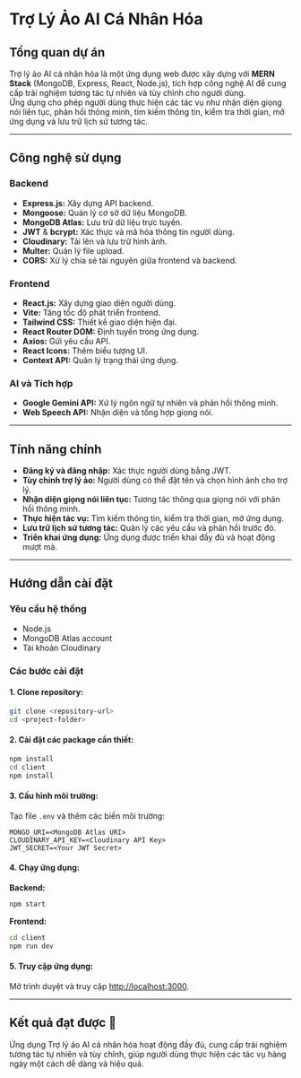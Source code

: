 # Trợ Lý Ảo AI Cá Nhân Hóa

## Tổng quan dự án
Trợ lý ảo AI cá nhân hóa là một ứng dụng web được xây dựng với **MERN Stack** (MongoDB, Express, React, Node.js), tích hợp công nghệ AI để cung cấp trải nghiệm tương tác tự nhiên và tùy chỉnh cho người dùng.  
Ứng dụng cho phép người dùng thực hiện các tác vụ như nhận diện giọng nói liên tục, phản hồi thông minh, tìm kiếm thông tin, kiểm tra thời gian, mở ứng dụng và lưu trữ lịch sử tương tác.

---

## Công nghệ sử dụng

### Backend
- **Express.js:** Xây dựng API backend.
- **Mongoose:** Quản lý cơ sở dữ liệu MongoDB.
- **MongoDB Atlas:** Lưu trữ dữ liệu trực tuyến.
- **JWT** & **bcrypt:** Xác thực và mã hóa thông tin người dùng.
- **Cloudinary:** Tải lên và lưu trữ hình ảnh.
- **Multer:** Quản lý file upload.
- **CORS:** Xử lý chia sẻ tài nguyên giữa frontend và backend.

### Frontend
- **React.js:** Xây dựng giao diện người dùng.
- **Vite:** Tăng tốc độ phát triển frontend.
- **Tailwind CSS:** Thiết kế giao diện hiện đại.
- **React Router DOM:** Định tuyến trong ứng dụng.
- **Axios:** Gửi yêu cầu API.
- **React Icons:** Thêm biểu tượng UI.
- **Context API:** Quản lý trạng thái ứng dụng.

### AI và Tích hợp
- **Google Gemini API:** Xử lý ngôn ngữ tự nhiên và phản hồi thông minh.
- **Web Speech API:** Nhận diện và tổng hợp giọng nói.

---

## Tính năng chính

- **Đăng ký và đăng nhập:** Xác thực người dùng bằng JWT.
- **Tùy chỉnh trợ lý ảo:** Người dùng có thể đặt tên và chọn hình ảnh cho trợ lý.
- **Nhận diện giọng nói liên tục:** Tương tác thông qua giọng nói với phản hồi thông minh.
- **Thực hiện tác vụ:** Tìm kiếm thông tin, kiểm tra thời gian, mở ứng dụng.
- **Lưu trữ lịch sử tương tác:** Quản lý các yêu cầu và phản hồi trước đó.
- **Triển khai ứng dụng:** Ứng dụng được triển khai đầy đủ và hoạt động mượt mà.

---

## Hướng dẫn cài đặt

### Yêu cầu hệ thống

- Node.js
- MongoDB Atlas account
- Tài khoản Cloudinary

### Các bước cài đặt

#### 1. Clone repository:
```bash
git clone <repository-url>
cd <project-folder>
```

#### 2. Cài đặt các package cần thiết:
```bash
npm install
cd client
npm install
```

#### 3. Cấu hình môi trường:
Tạo file `.env` và thêm các biến môi trường:
```
MONGO_URI=<MongoDB Atlas URI>
CLOUDINARY_API_KEY=<Cloudinary API Key>
JWT_SECRET=<Your JWT Secret>
```

#### 4. Chạy ứng dụng:

**Backend:**
```bash
npm start
```

**Frontend:**
```bash
cd client
npm run dev
```

#### 5. Truy cập ứng dụng:
Mở trình duyệt và truy cập [http://localhost:3000](http://localhost:3000).

---

## Kết quả đạt được 🚀

Ứng dụng Trợ lý ảo AI cá nhân hóa hoạt động đầy đủ, cung cấp trải nghiệm tương tác tự nhiên và tùy chỉnh, giúp người dùng thực hiện các tác vụ hàng ngày một cách dễ dàng và hiệu quả.
